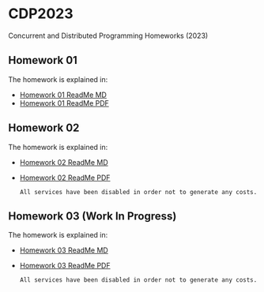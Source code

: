 # CDP2023
Concurrent and Distributed Programming Homeworks (2023)

## Homework 01
The homework is explained in:
- [Homework 01 ReadMe MD](Homework01/docs/README.md)
- [Homework 01 ReadMe PDF](Homework01/docs/README.pdf)

## Homework 02
The homework is explained in:
- [Homework 02 ReadMe MD](Homework02/docs/ReadMe.md)
- [Homework 02 ReadMe PDF](Homework02/docs/ReadMe.pdf)

      All services have been disabled in order not to generate any costs.

## Homework 03 (Work In Progress)
The homework is explained in:
- [Homework 03 ReadMe MD](Homework03/docs/ReadMe.md)
- [Homework 03 ReadMe PDF](Homework03/docs/ReadMe.pdf)

      All services have been disabled in order not to generate any costs.
